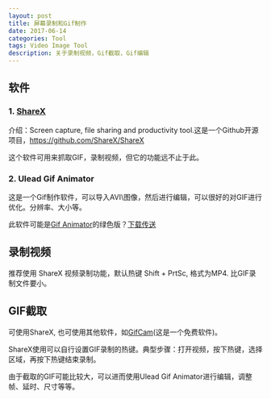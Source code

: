 ```yaml
---
layout: post
title: 屏幕录制和Gif制作
date: 2017-06-14
categories: Tool
tags: Video	Image Tool
description: 关于录制视频，Gif截取，Gif编辑
---
```


## 软件

### 1. [ShareX](https://getsharex.com/) 

介绍：Screen capture, file sharing and productivity tool.这是一个Github开源项目，<https://github.com/ShareX/ShareX>

这个软件可用来抓取GIF，录制视频，但它的功能远不止于此。

### 2. Ulead Gif Animator

这是一个Gif制作软件，可以导入AVI\图像，然后进行编辑，可以很好的对GIF进行优化。分辨率、大小等。

此软件可能是[Gif Animator](http://www.gif-animator.com/)的绿色版？[下载传送](http://www.xdowns.com/soft/31/32/2006/Soft_28113.html)


## 录制视频

推荐使用 ShareX 视频录制功能，默认热键 Shift + PrtSc, 格式为MP4. 比GIF录制文件要小。


## GIF截取

可使用ShareX, 也可使用其他软件，如[GifCam](http://blog.bahraniapps.com/gifcam/#download)(这是一个免费软件)。

ShareX使用可以自行设置GIF录制的热键。典型步骤：打开视频，按下热键，选择区域，再按下热键结束录制。

由于截取的GIF可能比较大，可以进而使用Ulead Gif Animator进行编辑，调整帧、延时、尺寸等等。
